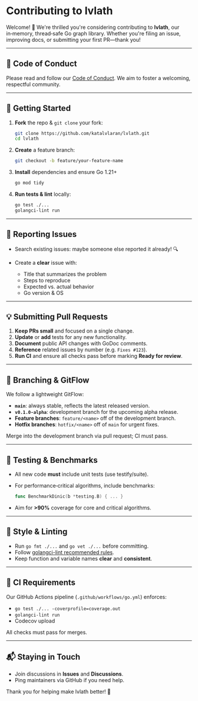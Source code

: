 # Contributing to lvlath

Welcome! 🎉 We're thrilled you're considering contributing to **lvlath**, our in‑memory, thread‑safe Go graph library. Whether you're filing an issue, improving docs, or submitting your first PR—thank you!

---

## 📝 Code of Conduct

Please read and follow our [Code of Conduct](CODE_OF_CONDUCT.md). We aim to foster a welcoming, respectful community.

---

## 🚀 Getting Started

1. **Fork** the repo & `git clone` your fork:

   ```sh
   git clone https://github.com/katalvlaran/lvlath.git
   cd lvlath
   ```
2. **Create** a feature branch:

   ```sh
   git checkout -b feature/your-feature-name
   ```
3. **Install** dependencies and ensure Go 1.21+

   ```sh
   go mod tidy
   ```
4. **Run tests & lint** locally:

   ```sh
   go test ./...  
   golangci-lint run
   ```

---

## 🐛 Reporting Issues

* Search existing issues: maybe someone else reported it already! 🔍
* Create a **clear** issue with:

    * Title that summarizes the problem
    * Steps to reproduce
    * Expected vs. actual behavior
    * Go version & OS

---

## 💡 Submitting Pull Requests

1. **Keep PRs small** and focused on a single change.
2. **Update** or **add** tests for any new functionality.
3. **Document** public API changes with GoDoc comments.
4. **Reference** related issues by number (e.g. `Fixes #123`).
5. **Run CI** and ensure all checks pass before marking **Ready for review**.

---

## 🌿 Branching & GitFlow

We follow a lightweight GitFlow:

* **`main`**: always stable, reflects the latest released version.
* **`v0.1.0-alpha`**: development branch for the upcoming alpha release.
* **Feature branches**: `feature/<name>` off of the development branch.
* **Hotfix branches**: `hotfix/<name>` off of `main` for urgent fixes.

Merge into the development branch via pull request; CI must pass.

---

## 🔧 Testing & Benchmarks

* All new code **must** include unit tests (use testify/suite).
* For performance‑critical algorithms, include benchmarks:

  ```go
  func BenchmarkDinic(b *testing.B) { ... }
  ```
* Aim for **>90%** coverage for core and critical algorithms.

---

## 🎨 Style & Linting

* Run `go fmt ./...` and `go vet ./...` before committing.
* Follow [golangci-lint recommended rules](https://golangci-lint.run/).
* Keep function and variable names **clear** and **consistent**.

---

## 🤖 CI Requirements

Our GitHub Actions pipeline (`.github/workflows/go.yml`) enforces:

* `go test ./... -coverprofile=coverage.out`
* `golangci-lint run`
* Codecov upload

All checks must pass for merges.

---

## 📬 Staying in Touch

* Join discussions in **Issues** and **Discussions**.
* Ping maintainers via GitHub if you need help.

Thank you for helping make lvlath better! 🌟
